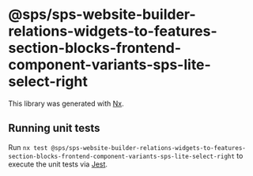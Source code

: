 # @sps/sps-website-builder-relations-widgets-to-features-section-blocks-frontend-component-variants-sps-lite-select-right

This library was generated with [Nx](https://nx.dev).

## Running unit tests

Run `nx test @sps/sps-website-builder-relations-widgets-to-features-section-blocks-frontend-component-variants-sps-lite-select-right` to execute the unit tests via [Jest](https://jestjs.io).
